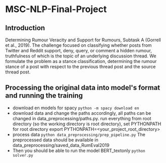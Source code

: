 # MSC-NLP-Final-Project
## Introduction
Determining Rumour Veracity and Support for Rumours, Subtask A (Gorrell et al., 2019).
The challenge focused on classifying whether posts from Twitter and Reddit support, deny, query, or comment a hidden rumour, truthfulness of which is the topic of an underlying discussion thread. 
We formulate the problem as a stance classification, determining the rumour stance of a post with respect to the previous thread post and the source thread post.


## Processing the original data into model's format and running the training
- download en models for spacy `python -m spacy download en`
- download data and change the paths accordingly, all paths can be changed in data_preprocessing/paths.py. run everything from root directory (so the working directory is root directory), set PYTHONPATH for root directory
export PYTHONPATH=<your_project_root_directory>
- process data `python data_preprocessing/prep_pipeline.py`
The preprocessed data should be available in data_preprocessing/saved_data_RumEval2019
- Then you should be able to run the model BERT_textonly `python solver.py`